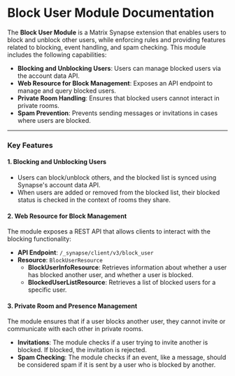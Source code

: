 
# Block User Module Documentation

The **Block User Module** is a Matrix Synapse extension that enables users to block and unblock other users, while enforcing rules and providing features related to blocking, event handling, and spam checking. This module includes the following capabilities:

- **Blocking and Unblocking Users**: Users can manage blocked users via the account data API.
- **Web Resource for Block Management**: Exposes an API endpoint to manage and query blocked users.
- **Private Room Handling**: Ensures that blocked users cannot interact in private rooms.
- **Spam Prevention**: Prevents sending messages or invitations in cases where users are blocked.

---

### Key Features

#### 1. **Blocking and Unblocking Users**

- Users can block/unblock others, and the blocked list is synced using Synapse's account data API.
- When users are added or removed from the blocked list, their blocked status is checked in the context of rooms they share.
  
#### 2. **Web Resource for Block Management**
The module exposes a REST API that allows clients to interact with the blocking functionality:

- **API Endpoint**: `/_synapse/client/v3/block_user`
- **Resource**: `BlockUserResource`
  - **BlockUserInfoResource**: Retrieves information about whether a user has blocked another user, and whether a user is blocked.
  - **BlockedUserListResource**: Retrieves a list of blocked users for a specific user.

#### 3. **Private Room and Presence Management**
The module ensures that if a user blocks another user, they cannot invite or communicate with each other in private rooms.

- **Invitations**: The module checks if a user trying to invite another is blocked. If blocked, the invitation is rejected.
- **Spam Checking**: The module checks if an event, like a message, should be considered spam if it is sent by a user who is blocked by another.

